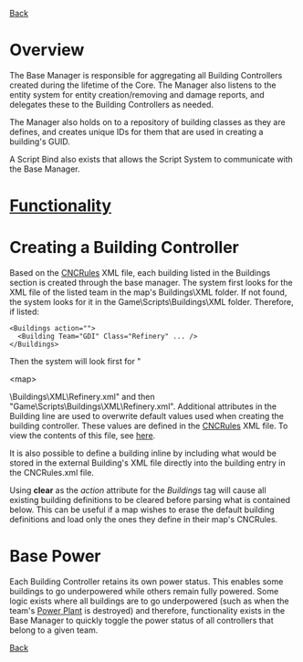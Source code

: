 [Back](TechDoc_Architecture.md)

# Overview #

The Base Manager is responsible for aggregating all Building Controllers created during the lifetime of the Core. The Manager also listens to the entity system for entity creation/removing and damage reports, and delegates these to the Building Controllers as needed.

The Manager also holds on to a repository of building classes as they are defines, and creates unique IDs for them that are used in creating a building's GUID.

A Script Bind also exists that allows the Script System to communicate with the Base Manager.

# [Functionality](TechDoc_Architecture_System_BaseManager_Functionality.md) #

# Creating a Building Controller #
Based on the [CNCRules](TechDoc_Architecture_Game_CNCRules.md) XML file, each building listed in the Buildings section is created through the base manager. The system first looks for the XML file of the listed team in the map's Buildings\XML folder. If not found, the system looks for it in the Game\Scripts\Buildings\XML folder. Therefore, if listed:

```
<Buildings action="">
  <Building Team="GDI" Class="Refinery" ... />
</Buildings>
```

Then the system will look first for "

&lt;map&gt;

\Buildings\XML\Refinery.xml" and then "Game\Scripts\Buildings\XML\Refinery.xml". Additional attributes in the Building line are used to overwrite default values used when creating the building controller. These values are defined in the [CNCRules](TechDoc_Architecture_Game_CNCRules.md) XML file. To view the contents of this file, see [here](TechDoc_Architecture_Game_CNCBuildingControllers.md).

It is also possible to define a building inline by including what would be stored in the external Building's XML file directly into the building entry in the CNCRules.xml file.

Using **clear** as the _action_ attribute for the _Buildings_ tag will cause all existing building definitions to be cleared before parsing what is contained below. This can be useful if a map wishes to erase the default building definitions and load only the ones they define in their map's CNCRules.

# Base Power #
Each Building Controller retains its own power status. This enables some buildings to go underpowered while others remain fully powered. Some logic exists where all buildings are to go underpowered (such as when the team's [Power Plant](TechDoc_Architecture_Game_Buildings_PowerPlant.md) is destroyed) and therefore, functionality exists in the Base Manager to quickly toggle the power status of all controllers that belong to a given team.

[Back](TechDoc_Architecture.md)